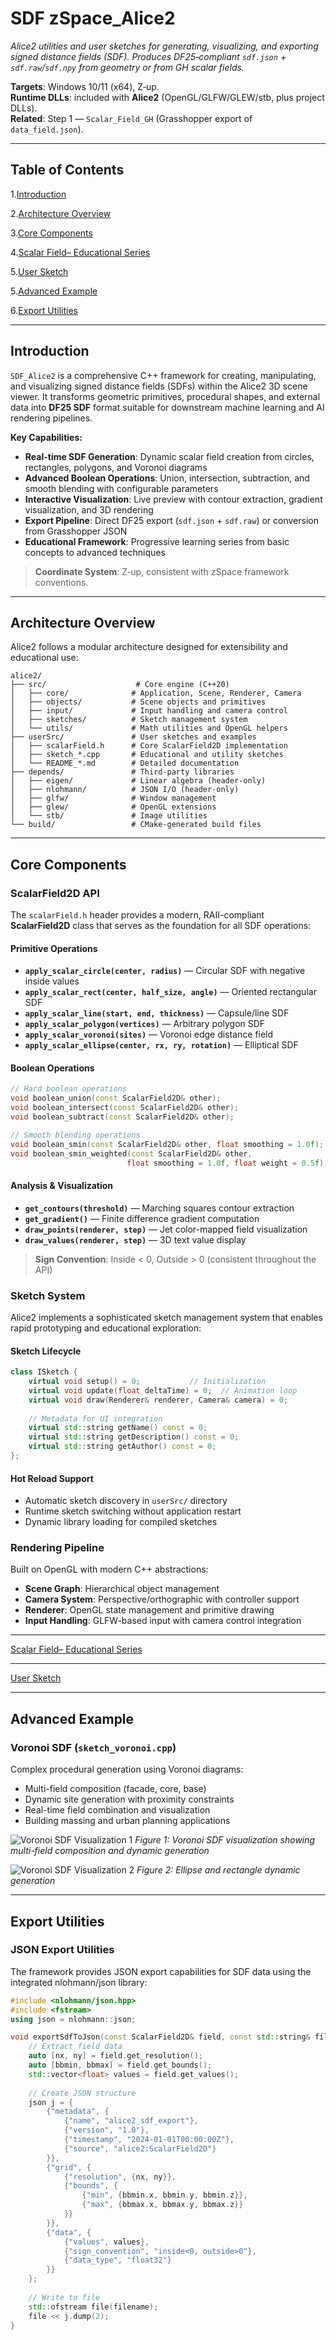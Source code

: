# SDF zSpace_Alice2

*Alice2 utilities and user sketches for generating, visualizing, and exporting signed distance fields (SDF). Produces DF25‑compliant `sdf.json` + `sdf.raw`/`sdf.npy` from geometry or from GH scalar fields.*

**Targets**: Windows 10/11 (x64), Z‑up.  
**Runtime DLLs**: included with **Alice2** (OpenGL/GLFW/GLEW/stb, plus project DLLs).  
**Related**: Step 1 — `Scalar_Field_GH` (Grasshopper export of `data_field.json`).

---

## Table of Contents


1.[Introduction](#introduction)

2.[Architecture Overview](#architecture-overview)

3.[Core Components](#core-components)
  
4.[Scalar Field– Educational Series](./README_ScalarField_Educational_Series.md)

5.[User Sketch](./README.md)
   
5.[Advanced Example](#Advanced-Example)

6.[Export Utilities](#export-utilities)



---

## Introduction

`SDF_Alice2` is a comprehensive C++ framework for creating, manipulating, and visualizing signed distance fields (SDFs) within the Alice2 3D scene viewer. It transforms geometric primitives, procedural shapes, and external data into **DF25 SDF** format suitable for downstream machine learning and AI rendering pipelines.

**Key Capabilities:**
- **Real-time SDF Generation**: Dynamic scalar field creation from circles, rectangles, polygons, and Voronoi diagrams
- **Advanced Boolean Operations**: Union, intersection, subtraction, and smooth blending with configurable parameters
- **Interactive Visualization**: Live preview with contour extraction, gradient visualization, and 3D rendering
- **Export Pipeline**: Direct DF25 export (`sdf.json` + `sdf.raw`) or conversion from Grasshopper JSON
- **Educational Framework**: Progressive learning series from basic concepts to advanced techniques

> **Coordinate System**: Z‑up, consistent with zSpace framework conventions.

---

## Architecture Overview

Alice2 follows a modular architecture designed for extensibility and educational use:

```
alice2/
├── src/                    # Core engine (C++20)
│   ├── core/              # Application, Scene, Renderer, Camera
│   ├── objects/           # Scene objects and primitives
│   ├── input/             # Input handling and camera control
│   ├── sketches/          # Sketch management system
│   └── utils/             # Math utilities and OpenGL helpers
├── userSrc/               # User sketches and examples
│   ├── scalarField.h      # Core ScalarField2D implementation
│   ├── sketch_*.cpp       # Educational and utility sketches
│   └── README_*.md        # Detailed documentation
├── depends/               # Third-party libraries
│   ├── eigen/             # Linear algebra (header-only)
│   ├── nlohmann/          # JSON I/O (header-only)
│   ├── glfw/              # Window management
│   ├── glew/              # OpenGL extensions
│   └── stb/               # Image utilities
└── build/                 # CMake-generated build files
```

---

## Core Components

### ScalarField2D API

The `scalarField.h` header provides a modern, RAII-compliant **ScalarField2D** class that serves as the foundation for all SDF operations:

#### **Primitive Operations**
- **`apply_scalar_circle(center, radius)`** — Circular SDF with negative inside values
- **`apply_scalar_rect(center, half_size, angle)`** — Oriented rectangular SDF
- **`apply_scalar_line(start, end, thickness)`** — Capsule/line SDF
- **`apply_scalar_polygon(vertices)`** — Arbitrary polygon SDF
- **`apply_scalar_voronoi(sites)`** — Voronoi edge distance field
- **`apply_scalar_ellipse(center, rx, ry, rotation)`** — Elliptical SDF

#### **Boolean Operations**
```cpp
// Hard boolean operations
void boolean_union(const ScalarField2D& other);
void boolean_intersect(const ScalarField2D& other);
void boolean_subtract(const ScalarField2D& other);

// Smooth blending operations
void boolean_smin(const ScalarField2D& other, float smoothing = 1.0f);
void boolean_smin_weighted(const ScalarField2D& other, 
                          float smoothing = 1.0f, float weight = 0.5f);
```

#### **Analysis & Visualization**
- **`get_contours(threshold)`** — Marching squares contour extraction
- **`get_gradient()`** — Finite difference gradient computation
- **`draw_points(renderer, step)`** — Jet color-mapped field visualization
- **`draw_values(renderer, step)`** — 3D text value display

> **Sign Convention**: Inside < 0, Outside > 0 (consistent throughout the API)

### Sketch System

Alice2 implements a sophisticated sketch management system that enables rapid prototyping and educational exploration:

#### **Sketch Lifecycle**
```cpp
class ISketch {
    virtual void setup() = 0;           // Initialization
    virtual void update(float deltaTime) = 0;  // Animation loop
    virtual void draw(Renderer& renderer, Camera& camera) = 0;
    
    // Metadata for UI integration
    virtual std::string getName() const = 0;
    virtual std::string getDescription() const = 0;
    virtual std::string getAuthor() const = 0;
};
```

#### **Hot Reload Support**
- Automatic sketch discovery in `userSrc/` directory
- Runtime sketch switching without application restart
- Dynamic library loading for compiled sketches

### Rendering Pipeline

Built on OpenGL with modern C++ abstractions:
- **Scene Graph**: Hierarchical object management
- **Camera System**: Perspective/orthographic with controller support
- **Renderer**: OpenGL state management and primitive drawing
- **Input Handling**: GLFW-based input with camera control integration


---

[Scalar Field– Educational Series](./README_ScalarField_Educational_Series.md)

---


[User Sketch](./README.md)


---

## Advanced Example

### **Voronoi SDF** (`sketch_voronoi.cpp`)
Complex procedural generation using Voronoi diagrams:
- Multi-field composition (facade, core, base)
- Dynamic site generation with proximity constraints
- Real-time field combination and visualization
- Building massing and urban planning applications

![Voronoi SDF Visualization 1](Assets/screenshot_20250703_105923_874.png)
*Figure 1: Voronoi SDF visualization showing multi-field composition and dynamic generation*

![Voronoi SDF Visualization 2](Assets/Screenshot%202025-08-26%20204509.png)
*Figure 2: Ellipse and rectangle dynamic generation*

---

## Export Utilities

### **JSON Export Utilities**

The framework provides JSON export capabilities for SDF data using the integrated nlohmann/json library:

```cpp
#include <nlohmann/json.hpp>
#include <fstream>
using json = nlohmann::json;

void exportSdfToJson(const ScalarField2D& field, const std::string& filename) {
    // Extract field data
    auto [nx, ny] = field.get_resolution();
    auto [bbmin, bbmax] = field.get_bounds();
    std::vector<float> values = field.get_values();
    
    // Create JSON structure
    json j = {
        {"metadata", {
            {"name", "alice2_sdf_export"},
            {"version", "1.0"},
            {"timestamp", "2024-01-01T00:00:00Z"},
            {"source", "alice2:ScalarField2D"}
        }},
        {"grid", {
            {"resolution", {nx, ny}},
            {"bounds", {
                {"min", {bbmin.x, bbmin.y, bbmin.z}},
                {"max", {bbmax.x, bbmax.y, bbmax.z}}
            }}
        }},
        {"data", {
            {"values", values},
            {"sign_convention", "inside<0, outside>0"},
            {"data_type", "float32"}
        }}
    };
    
    // Write to file
    std::ofstream file(filename);
    file << j.dump(2);
}

```


